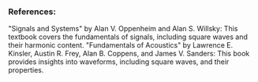 ### References:

"Signals and Systems" by Alan V. Oppenheim and Alan S. Willsky: This textbook covers the fundamentals of signals, including square waves and their harmonic content.
"Fundamentals of Acoustics" by Lawrence E. Kinsler, Austin R. Frey, Alan B. Coppens, and James V. Sanders: This book provides insights into waveforms, including square waves, and their properties.
